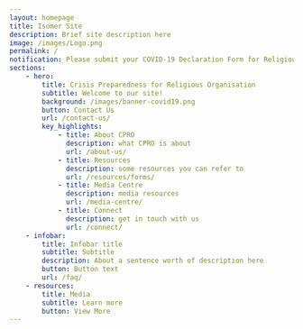 ```yaml
---
layout: homepage
title: Isomer Site
description: Brief site description here
image: /images/Logo.png
permalink: /
notification: Please submit your COVID-19 Declaration Form for Religious Organisations before applying for a Time-Limited Exemption at Covid.gobusiness.gov.sg
sections:
    - hero:
        title: Crisis Preparedness for Religious Organisation
        subtitle: Welcome to our site!
        background: /images/banner-covid19.png
        button: Contact Us
        url: /contact-us/
        key_highlights:
            - title: About CPRO
              description: what CPRO is about
              url: /about-us/
            - title: Resources
              description: some resources you can refer to
              url: /resources/forms/
            - title: Media Centre
              description: media resources
              url: /media-centre/
            - title: Connect
              description: get in touch with us
              url: /connect/
    - infobar:
        title: Infobar title
        subtitle: Subtitle
        description: About a sentence worth of description here
        button: Button text
        url: /faq/
    - resources:
        title: Media
        subtitle: Learn more
        button: View More
---
```

